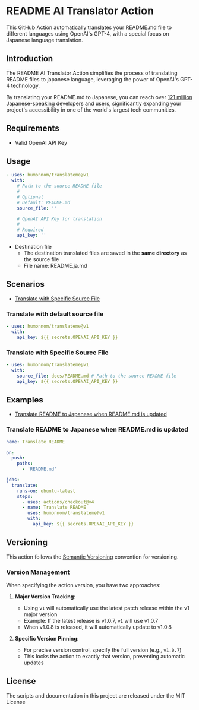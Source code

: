 # README AI Translator Action

This GitHub Action automatically translates your README.md file to different languages using OpenAI's GPT-4, with a
special focus on Japanese language translation.

## Introduction

The README AI Translator Action simplifies the process of translating README files to japanese language, leveraging
the power of OpenAI's GPT-4 technology.

By translating your README.md to Japanese, you can reach over [121 million](https://pontoon.mozilla.org/ja/)
Japanese-speaking developers and users, significantly expanding your project's accessibility in one of the world's
largest tech communities.

<!--
### Japanese-Specific Notes

This action has been optimized with special considerations for Japanese translation:

- Enhanced handling of Japanese language nuances
- Improved context preservation during translation
- Specialized processing for markdown in Japanese context

### Other Features

- **Markdown Preservation**: Maintains original markdown formatting during translation
- **Easy Integration**: Simple setup with minimal configuration
-->

## Requirements

- Valid OpenAI API Key

<!--
## Documentation

See the official documentation for more information:
- English: [Link to English documentation]
- Japanese: [Link to Japanese documentation]
-->

## Usage

```yaml
- uses: humonnom/translateme@v1
  with:
    # Path to the source README file
    #
    # Optional
    # Default: README.md
    source_file: ''

    # OpenAI API Key for translation 
    #
    # Required
    api_key: ''  
```

* Destination file
    - The destination translated files are saved in the **same directory** as the source file
    - File name: README.ja.md

## Scenarios

* [Translate with Specific Source File](#translate-with-specific-source-file)

### Translate with default source file

```yaml
- uses: humonnom/translateme@v1
  with:
    api_key: ${{ secrets.OPENAI_API_KEY }}
```

### Translate with Specific Source File

```yaml
- uses: humonnom/translateme@v1
  with:
    source_file: docs/README.md # Path to the source README file
    api_key: ${{ secrets.OPENAI_API_KEY }}
```

## Examples

* [Translate README to Japanese when README.md is updated](#translate-readme-to-japanese-when-readmemd-is-updated)

### Translate README to Japanese when README.md is updated

```yaml
name: Translate README

on:
  push:
    paths:
      - 'README.md'

jobs:
  translate:
    runs-on: ubuntu-latest
    steps:
      - uses: actions/checkout@v4
      - name: Translate README
        uses: humonnom/translateme@v1
        with:
          api_key: ${{ secrets.OPENAI_API_KEY }}
```

<!--
## Contributing

Please check CONTRIBUTING.md before making a contribution.
-->

## Versioning

This action follows the [Semantic Versioning](https://semver.org/) convention for versioning.

### Version Management

When specifying the action version, you have two approaches:

1. **Major Version Tracking**:
    - Using `v1` will automatically use the latest patch release within the v1 major version
    - Example: If the latest release is v1.0.7, `v1` will use v1.0.7
    - When v1.0.8 is released, it will automatically update to v1.0.8

2. **Specific Version Pinning**:
    - For precise version control, specify the full version (e.g., `v1.0.7`)
    - This locks the action to exactly that version, preventing automatic updates

## License

The scripts and documentation in this project are released under the MIT License

